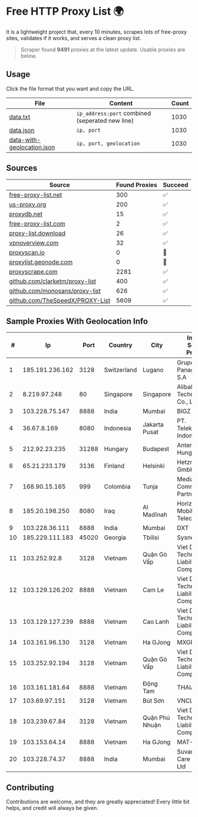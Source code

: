
# Free HTTP Proxy List 🌍

It is a lightweight project that, every 10 minutes, scrapes lots of free-proxy sites, validates if it works, and serves a clean proxy list.


> Scraper found **9491** proxies at the latest update. Usable proxies are below.

## Usage

Click the file format that you want and copy the URL.


|File|Content|Count|
|----|-------|-----|
|[data.txt](https://raw.githubusercontent.com/themiralay/Proxy-List-World/master/data.txt)|`ip_address:port` combined (seperated new line)|1030|
|[data.json](https://raw.githubusercontent.com/themiralay/Proxy-List-World/master/data.json)|`ip, port`|1030|
|[data-with-geolocation.json](https://raw.githubusercontent.com/themiralay/Proxy-List-World/master/data-with-geolocation.json)|`ip, port, geolocation`|1030|

## Sources

|Source|Found Proxies|Succeed|
|------|-------------|-------|
|[free-proxy-list.net](https://free-proxy-list.net)|300|✅|
|[us-proxy.org](https://www.us-proxy.org)|200|✅|
|[proxydb.net](http://proxydb.net)|15|✅|
|[free-proxy-list.com](https://free-proxy-list.com/?page=&port=&type%5B%5D=http&type%5B%5D=https&up_time=0&search=Search)|2|✅|
|[proxy-list.download](https://www.proxy-list.download/HTTP)|26|✅|
|[vpnoverview.com](https://vpnoverview.com/privacy/anonymous-browsing/free-proxy-servers)|32|✅|
|[proxyscan.io](https://www.proxyscan.io)|0|🚫|
|[proxylist.geonode.com](https://proxylist.geonode.com/api/proxy-list?limit=300&page=1&sort_by=lastChecked&sort_type=desc&protocols=http,https)|0|🚫|
|[proxyscrape.com](https://api.proxyscrape.com/v2/?request=displayproxies&protocol=http&timeout=10000&country=all&ssl=all&anonymity=all)|2281|✅|
|[github.com/clarketm/proxy-list](https://raw.githubusercontent.com/clarketm/proxy-list/master/proxy-list-raw.txt)|400|✅|
|[github.com/monosans/proxy-list](https://raw.githubusercontent.com/monosans/proxy-list/main/proxies/http.txt)|626|✅|
|[github.com/TheSpeedX/PROXY-List](https://raw.githubusercontent.com/TheSpeedX/PROXY-List/master/http.txt)|5609|✅|


## Sample Proxies With Geolocation Info

|#|Ip|Port|Country|City|Internet Service Provider|
|-|--|----|-------|----|-------------------------|
|1|185.191.236.162|3128|Switzerland|Lugano|Grupo Panaglobal 15 S.A|
|2|8.219.97.248|80|Singapore|Singapore|Alibaba (US) Technology Co., Ltd.|
|3|103.228.75.147|8888|India|Mumbai|BIGZ|
|4|36.67.8.169|8080|Indonesia|Jakarta Pusat|PT. Telekomunikasi Indonesia|
|5|212.92.23.235|31288|Hungary|Budapest|Antenna Hungaria|
|6|65.21.233.179|3136|Finland|Helsinki|Hetzner Online GmbH|
|7|168.90.15.165|999|Colombia|Tunja|Media Commerce Partners S.A|
|8|185.20.198.250|8080|Iraq|Al Madīnah|Horizon Scope Mobile Telecom WLL|
|9|103.228.36.111|8888|India|Mumbai|DXT|
|10|185.229.111.183|45020|Georgia|Tbilisi|Sysnet LLC|
|11|103.252.92.8|3128|Vietnam|Quận Gò Vấp|Viet Digital Technology Liability Company|
|12|103.129.126.202|8888|Vietnam|Cam Le|Viet Digital Technology Liability Company|
|13|103.129.127.239|8888|Vietnam|Cao Lanh|Viet Digital Technology Liability Company|
|14|103.161.96.130|3128|Vietnam|Ha GJong|MXGROUP|
|15|103.252.92.194|3128|Vietnam|Quận Gò Vấp|Viet Digital Technology Liability Company|
|16|103.161.181.64|8888|Vietnam|Động Tam|THAIAN|
|17|103.69.97.151|3128|Vietnam|Bút Sơn|VNCLOUD|
|18|103.239.67.84|3128|Vietnam|Quận Phú Nhuận|Viet Digital Technology Liability Company|
|19|103.153.64.14|8888|Vietnam|Ha GJong|MAT-HN|
|20|103.228.74.37|8888|India|Mumbai|Suvan Medi Care Unit Pvt Ltd|



## Contributing

Contributions are welcome, and they are greatly appreciated! Every
little bit helps, and credit will always be given.

